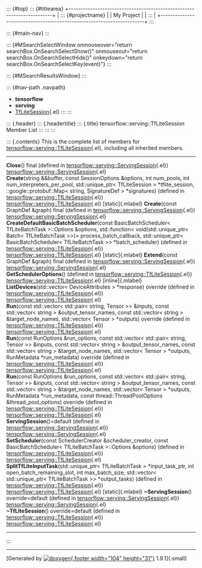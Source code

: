 ::: {#top}
::: {#titlearea}
+-----------------------------------------------------------------------+
| ::: {#projectname}                                                    |
| My Project                                                            |
| :::                                                                   |
+-----------------------------------------------------------------------+
:::

::: {#main-nav}
:::

::: {#MSearchSelectWindow onmouseover="return searchBox.OnSearchSelectShow()" onmouseout="return searchBox.OnSearchSelectHide()" onkeydown="return searchBox.OnSearchSelectKey(event)"}
:::

::: {#MSearchResultsWindow}
:::

::: {#nav-path .navpath}
-   **tensorflow**
-   **serving**
-   [TfLiteSession](classtensorflow_1_1serving_1_1TfLiteSession.html){.el}
:::
:::

::: {.header}
::: {.headertitle}
::: {.title}
tensorflow::serving::TfLiteSession Member List
:::
:::
:::

::: {.contents}
This is the complete list of members for
[tensorflow::serving::TfLiteSession](classtensorflow_1_1serving_1_1TfLiteSession.html){.el},
including all inherited members.

  ---------------------------------------------------------------------------------------------------------------------------------------------------------------------------------------------------------------------------------------------------------------------------------------------------------------------------------------------------------------------------------------------------------------------------------------------------------- ----------------------------------------------------------------------------------------------- -------------------
  **Close**() final (defined in [tensorflow::serving::ServingSession](classtensorflow_1_1serving_1_1ServingSession.html){.el})                                                                                                                                                                                                                                                                                                                               [tensorflow::serving::ServingSession](classtensorflow_1_1serving_1_1ServingSession.html){.el}   
  **Create**(string &&buffer, const SessionOptions &options, int num\_pools, int num\_interpreters\_per\_pool, std::unique\_ptr\< TfLiteSession \> \*tflite\_session, ::google::protobuf::Map\< string, SignatureDef \> \*signatures) (defined in [tensorflow::serving::TfLiteSession](classtensorflow_1_1serving_1_1TfLiteSession.html){.el})                                                                                                               [tensorflow::serving::TfLiteSession](classtensorflow_1_1serving_1_1TfLiteSession.html){.el}     [static]{.mlabel}
  **Create**(const GraphDef &graph) final (defined in [tensorflow::serving::ServingSession](classtensorflow_1_1serving_1_1ServingSession.html){.el})                                                                                                                                                                                                                                                                                                         [tensorflow::serving::ServingSession](classtensorflow_1_1serving_1_1ServingSession.html){.el}   
  **CreateDefaultBasicBatchScheduler**(const BasicBatchScheduler\< TfLiteBatchTask \>::Options &options, std::function\< void(std::unique\_ptr\< Batch\< TfLiteBatchTask \>\>)\> process\_batch\_callback, std::unique\_ptr\< BasicBatchScheduler\< TfLiteBatchTask \>\> \*batch\_scheduler) (defined in [tensorflow::serving::TfLiteSession](classtensorflow_1_1serving_1_1TfLiteSession.html){.el})                                                        [tensorflow::serving::TfLiteSession](classtensorflow_1_1serving_1_1TfLiteSession.html){.el}     [static]{.mlabel}
  **Extend**(const GraphDef &graph) final (defined in [tensorflow::serving::ServingSession](classtensorflow_1_1serving_1_1ServingSession.html){.el})                                                                                                                                                                                                                                                                                                         [tensorflow::serving::ServingSession](classtensorflow_1_1serving_1_1ServingSession.html){.el}   
  **GetSchedulerOptions**() (defined in [tensorflow::serving::TfLiteSession](classtensorflow_1_1serving_1_1TfLiteSession.html){.el})                                                                                                                                                                                                                                                                                                                         [tensorflow::serving::TfLiteSession](classtensorflow_1_1serving_1_1TfLiteSession.html){.el}     [inline]{.mlabel}
  **ListDevices**(std::vector\< DeviceAttributes \> \*response) override (defined in [tensorflow::serving::TfLiteSession](classtensorflow_1_1serving_1_1TfLiteSession.html){.el})                                                                                                                                                                                                                                                                            [tensorflow::serving::TfLiteSession](classtensorflow_1_1serving_1_1TfLiteSession.html){.el}     
  **Run**(const std::vector\< std::pair\< string, Tensor \>\> &inputs, const std::vector\< string \> &output\_tensor\_names, const std::vector\< string \> &target\_node\_names, std::vector\< Tensor \> \*outputs) override (defined in [tensorflow::serving::TfLiteSession](classtensorflow_1_1serving_1_1TfLiteSession.html){.el})                                                                                                                        [tensorflow::serving::TfLiteSession](classtensorflow_1_1serving_1_1TfLiteSession.html){.el}     
  **Run**(const RunOptions &run\_options, const std::vector\< std::pair\< string, Tensor \>\> &inputs, const std::vector\< string \> &output\_tensor\_names, const std::vector\< string \> &target\_node\_names, std::vector\< Tensor \> \*outputs, RunMetadata \*run\_metadata) override (defined in [tensorflow::serving::TfLiteSession](classtensorflow_1_1serving_1_1TfLiteSession.html){.el})                                                           [tensorflow::serving::TfLiteSession](classtensorflow_1_1serving_1_1TfLiteSession.html){.el}     
  **Run**(const RunOptions &run\_options, const std::vector\< std::pair\< string, Tensor \>\> &inputs, const std::vector\< string \> &output\_tensor\_names, const std::vector\< string \> &target\_node\_names, std::vector\< Tensor \> \*outputs, RunMetadata \*run\_metadata, const thread::ThreadPoolOptions &thread\_pool\_options) override (defined in [tensorflow::serving::TfLiteSession](classtensorflow_1_1serving_1_1TfLiteSession.html){.el})   [tensorflow::serving::TfLiteSession](classtensorflow_1_1serving_1_1TfLiteSession.html){.el}     
  **ServingSession**()=default (defined in [tensorflow::serving::ServingSession](classtensorflow_1_1serving_1_1ServingSession.html){.el})                                                                                                                                                                                                                                                                                                                    [tensorflow::serving::ServingSession](classtensorflow_1_1serving_1_1ServingSession.html){.el}   
  **SetScheduler**(const SchedulerCreator &scheduler\_creator, const BasicBatchScheduler\< TfLiteBatchTask \>::Options &options) (defined in [tensorflow::serving::TfLiteSession](classtensorflow_1_1serving_1_1TfLiteSession.html){.el})                                                                                                                                                                                                                    [tensorflow::serving::TfLiteSession](classtensorflow_1_1serving_1_1TfLiteSession.html){.el}     
  **SplitTfLiteInputTask**(std::unique\_ptr\< TfLiteBatchTask \> \*input\_task\_ptr, int open\_batch\_remaining\_slot, int max\_batch\_size, std::vector\< std::unique\_ptr\< TfLiteBatchTask \>\> \*output\_tasks) (defined in [tensorflow::serving::TfLiteSession](classtensorflow_1_1serving_1_1TfLiteSession.html){.el})                                                                                                                                 [tensorflow::serving::TfLiteSession](classtensorflow_1_1serving_1_1TfLiteSession.html){.el}     [static]{.mlabel}
  **\~ServingSession**() override=default (defined in [tensorflow::serving::ServingSession](classtensorflow_1_1serving_1_1ServingSession.html){.el})                                                                                                                                                                                                                                                                                                         [tensorflow::serving::ServingSession](classtensorflow_1_1serving_1_1ServingSession.html){.el}   
  **\~TfLiteSession**() override=default (defined in [tensorflow::serving::TfLiteSession](classtensorflow_1_1serving_1_1TfLiteSession.html){.el})                                                                                                                                                                                                                                                                                                            [tensorflow::serving::TfLiteSession](classtensorflow_1_1serving_1_1TfLiteSession.html){.el}     
  ---------------------------------------------------------------------------------------------------------------------------------------------------------------------------------------------------------------------------------------------------------------------------------------------------------------------------------------------------------------------------------------------------------------------------------------------------------- ----------------------------------------------------------------------------------------------- -------------------
:::

------------------------------------------------------------------------

[Generated by [![doxygen](doxygen.svg){.footer width="104"
height="31"}](https://www.doxygen.org/index.html) 1.9.1]{.small}
